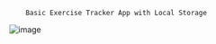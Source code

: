         Basic Exercise Tracker App with Local Storage
![image](https://github.com/user-attachments/assets/55f2fea9-45eb-41a2-a329-1d3cf5c0e5d6)
